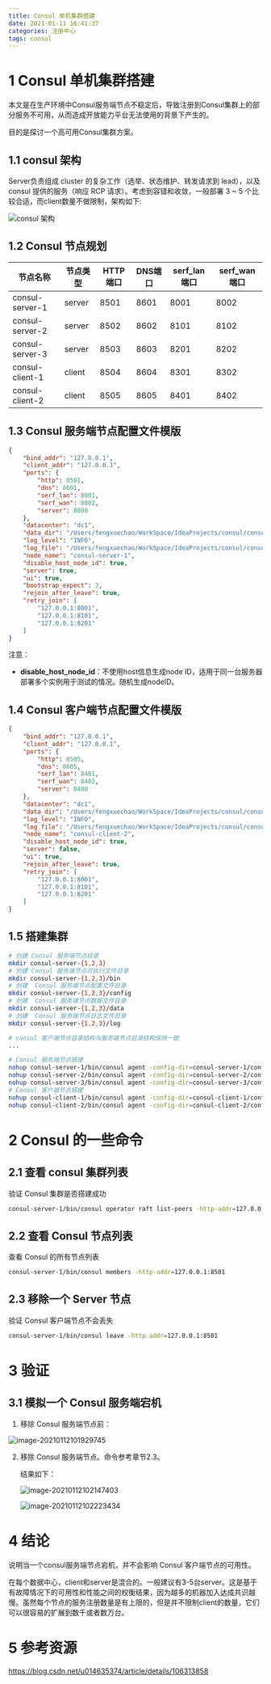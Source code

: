 ```yaml
---
title: Consul 单机集群搭建
date: 2021-01-11 16:41:37
categories: 注册中心
tags: consul
---
```


# 1 Consul 单机集群搭建

本文是在生产环境中Consul服务端节点不稳定后，导致注册到Consul集群上的部分服务不可用，从而造成开放能力平台无法使用的背景下产生的。

目的是探讨一个高可用Consul集群方案。

## 1.1 consul 架构

Server负责组成 cluster 的复杂工作（选举、状态维护、转发请求到 lead），以及 consul 提供的服务（响应 RCP 请求）。考虑到容错和收敛，一般部署 3 ~ 5 个比较合适，而client数量不做限制，架构如下:

![consul 架构](https://gitee.com/littlefxc/oss/raw/master/images/consul架构1.png)

## 1.2 Consul 节点规划

| **节点名称**    | 节点类型 | **HTTP端口** | **DNS端口** | **serf_lan端口** | **serf_wan端口** |
| --------------- | -------- | ------------ | ----------- | ---------------- | ---------------- |
| consul-server-1 | server   | 8501         | 8601        | 8001             | 8002             |
| consul-server-2 | server   | 8502         | 8602        | 8101             | 8102             |
| consul-server-3 | server   | 8503         | 8603        | 8201             | 8202             |
| consul-client-1 | client   | 8504         | 8604        | 8301             | 8302             |
| consul-client-2 | client   | 8505         | 8605        | 8401             | 8402             |

## 1.3 Consul 服务端节点配置文件模版

```json
{
    "bind_addr": "127.0.0.1",
    "client_addr": "127.0.0.1",
    "ports": {
        "http": 8501,
        "dns": 8601,
        "serf_lan": 8001,
        "serf_wan": 8002,
        "server": 8000
    },
    "datacenter": "dc1",
    "data_dir": "/Users/fengxuechao/WorkSpace/IdeaProjects/consul/consul-server-1/data",
    "log_level": "INFO",
    "log_file": "/Users/fengxuechao/WorkSpace/IdeaProjects/consul/consul-server-1/log/consul.log",
    "node_name": "consul-server-1",
    "disable_host_node_id": true,
    "server": true,
    "ui": true,
    "bootstrap_expect": 3,
    "rejoin_after_leave": true,
    "retry_join": [
        "127.0.0.1:8001",
        "127.0.0.1:8101",
        "127.0.0.1:8201"
    ]
}
```

注意：

- **disable_host_node_id**：不使用host信息生成node ID，适用于同一台服务器部署多个实例用于测试的情况。随机生成nodeID。

## 1.4 Consul 客户端节点配置文件模版

```json
{
    "bind_addr": "127.0.0.1",
    "client_addr": "127.0.0.1",
    "ports": {
        "http": 8505,
        "dns": 8605,
        "serf_lan": 8401,
        "serf_wan": 8402,
        "server": 8400
    },
    "datacenter": "dc1",
    "data_dir": "/Users/fengxuechao/WorkSpace/IdeaProjects/consul/consul-client-2/data",
    "log_level": "INFO",
    "log_file": "/Users/fengxuechao/WorkSpace/IdeaProjects/consul/consul-client-2/log/consul.log",
    "node_name": "consul-client-2",
    "disable_host_node_id": true,
    "server": false,
    "ui": true,
    "rejoin_after_leave": true,
    "retry_join": [
        "127.0.0.1:8001",
        "127.0.0.1:8101",
        "127.0.0.1:8201"
    ]
}
```

## 1.5 搭建集群

```sh
# 创建 Consul 服务端节点目录
mkdir consul-server-{1,2,3}
# 创建 Consul 服务端节点可执行文件目录
mkdir consul-server-{1,2,3}/bin
# 创建  Consul 服务端节点配置文件目录
mkdir consul-server-{1,2,3}/config
# 创建  Consul 服务端节点数据文件目录
mkdir consul-server-{1,2,3}/data
# 创建  Consul 服务端节点日志文件目录
mkdir consul-server-{1,2,3}/log

# consul 客户端节点目录结构与服务端节点目录结构保持一致
...

# Consul 服务端节点搭建
nohup consul-server-1/bin/consul agent -config-dir=consul-server-1/config &
nohup consul-server-2/bin/consul agent -config-dir=consul-server-2/config &
nohup consul-server-3/bin/consul agent -config-dir=consul-server-3/config &
# Consul 客户端节点搭建
nohup consul-client-1/bin/consul agent -config-dir=consul-client-1/config &
nohup consul-client-2/bin/consul agent -config-dir=consul-client-2/config &
```

# 2 Consul 的一些命令

## 2.1 查看 consul 集群列表

验证 Consul 集群是否搭建成功

```sh
consul-server-1/bin/consul operator raft list-peers -http-addr=127.0.0.1:8501
```

## 2.2 查看 Consul 节点列表

查看 Consul 的所有节点列表

```sh
consul-server-1/bin/consul members -http-addr=127.0.0.1:8501
```

## 2.3 移除一个 Server 节点

验证 Consul 客户端节点不会丢失

```sh
consul-server-1/bin/consul leave -http-addr=127.0.0.1:8501
```

# 3 验证

## 3.1 模拟一个 Consul 服务端宕机

1. 移除 Consul 服务端节点前：

![image-20210112101929745](https://gitee.com/littlefxc/oss/raw/master/images/image-20210112101929745.png)

2. 移除 Consul 服务端节点。命令参考章节2.3。

   结果如下：

   ![image-20210112102147403](https://gitee.com/littlefxc/oss/raw/master/images/image-20210112102147403.png)

   ![image-20210112102223434](https://gitee.com/littlefxc/oss/raw/master/images/image-20210112102223434.png)

# 4 结论

说明当一个consul服务端节点宕机，并不会影响 Consul 客户端节点的可用性。

在每个数据中心，client和server是混合的。一般建议有3-5台server。这是基于有故障情况下的可用性和性能之间的权衡结果，因为越多的机器加入达成共识越慢。虽然每个节点的服务注册数量是有上限的，但是并不限制client的数量，它们可以很容易的扩展到数千或者数万台。



# 5 参考资源

https://blog.csdn.net/u014635374/article/details/106313858